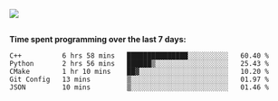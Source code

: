 [![](https://img.shields.io/badge/discord-jonatsp%234844-7289DA?logo=discord)](https://discord.com/users/239510668687048717)

##
**Time spent programming over the last 7 days:**
<!--START_SECTION:waka-->
```text
C++          6 hrs 58 mins   ███████████████░░░░░░░░░░   60.40 % 
Python       2 hrs 56 mins   ██████▒░░░░░░░░░░░░░░░░░░   25.43 % 
CMake        1 hr 10 mins    ██▓░░░░░░░░░░░░░░░░░░░░░░   10.20 % 
Git Config   13 mins         ▒░░░░░░░░░░░░░░░░░░░░░░░░   01.97 % 
JSON         10 mins         ▒░░░░░░░░░░░░░░░░░░░░░░░░   01.46 % 
```
<!--END_SECTION:waka-->
##
